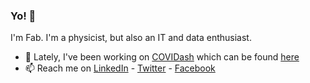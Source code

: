 ### Yo! 👋

I'm Fab. I'm a physicist, but also an IT and data enthusiast.

- 🔭 Lately, I've been working on [COVIDash](https://github.com/fabriziomiano/covidashit) which can be found [here](https://www.covidash.it)
- 📫 Reach me on [LinkedIn](https://linkedin.com/in/fabriziomiano) - [Twitter](https://twitter.com/burbunzillo) - [Facebook](https://www.facebook.com/fabrizio.miano)


<!--
**fabriziomiano/fabriziomiano** is a ✨ _special_ ✨ repository because its `README.md` (this file) appears on your GitHub profile.

Here are some ideas to get you started:

- 🔭 I’m currently working on ...
- 🌱 I’m currently learning ...
- 👯 I’m looking to collaborate on ...
- 🤔 I’m looking for help with ...
- 💬 Ask me about ...
- 📫 How to reach me: ...
- 😄 Pronouns: ...
- ⚡ Fun fact: ...
-->
